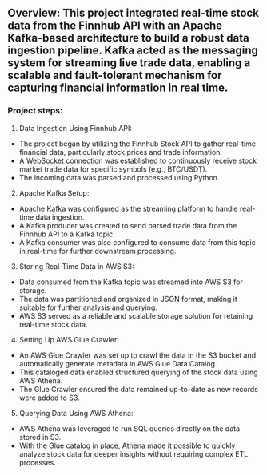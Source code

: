 ## Overview: This project integrated real-time stock data from the Finnhub API with an Apache Kafka-based architecture to build a robust data ingestion pipeline. Kafka acted as the messaging system for streaming live trade data, enabling a scalable and fault-tolerant mechanism for capturing financial information in real time.

### Project steps:
1. Data Ingestion Using Finnhub API:
- The project began by utilizing the Finnhub Stock API to gather real-time financial data, particularly stock prices and trade information.
- A WebSocket connection was established to continuously receive stock market trade data for specific symbols (e.g., BTC/USDT).
- The incoming data was parsed and processed using Python.
2. Apache Kafka Setup:
- Apache Kafka was configured as the streaming platform to handle real-time data ingestion.
- A Kafka producer was created to send parsed trade data from the Finnhub API to a Kafka topic.
- A Kafka consumer was also configured to consume data from this topic in real-time for further downstream processing.
3. Storing Real-Time Data in AWS S3:
- Data consumed from the Kafka topic was streamed into AWS S3 for storage.
- The data was partitioned and organized in JSON format, making it suitable for further analysis and querying.
- AWS S3 served as a reliable and scalable storage solution for retaining real-time stock data.
4. Setting Up AWS Glue Crawler:
- An AWS Glue Crawler was set up to crawl the data in the S3 bucket and automatically generate metadata in AWS Glue Data Catalog.
- This cataloged data enabled structured querying of the stock data using AWS Athena.
- The Glue Crawler ensured the data remained up-to-date as new records were added to S3.
5. Querying Data Using AWS Athena:
- AWS Athena was leveraged to run SQL queries directly on the data stored in S3.
- With the Glue catalog in place, Athena made it possible to quickly analyze stock data for deeper insights without requiring complex ETL processes.

  
